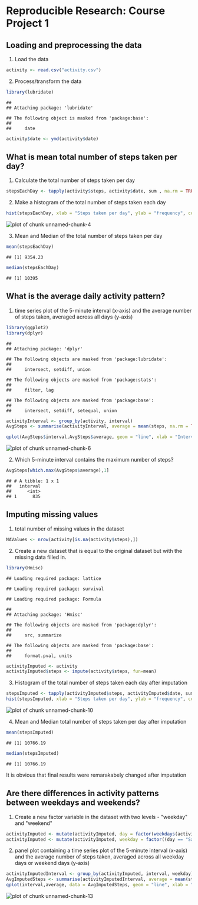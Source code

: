 Reproducible Research: Course Project 1
=======================================

## Loading and preprocessing the data

1. Load the data


```r
activity <- read.csv("activity.csv")
```

2. Process/transform the data


```r
library(lubridate)
```

```
## 
## Attaching package: 'lubridate'
```

```
## The following object is masked from 'package:base':
## 
##     date
```

```r
activity$date <- ymd(activity$date)
```


## What is mean total number of steps taken per day?

1. Calculate the total number of steps taken per day


```r
stepsEachDay <- tapply(activity$steps, activity$date, sum , na.rm = TRUE)
```

2. Make a histogram of the total number of steps taken each day


```r
hist(stepsEachDay, xlab = "Steps taken per day", ylab = "frequency", col = "green", breaks = 25, main = "Total Number of steps taken each day")
```

![plot of chunk unnamed-chunk-4](figure/unnamed-chunk-4-1.png)

3. Mean and Median of the total number of steps taken per day


```r
mean(stepsEachDay)
```

```
## [1] 9354.23
```

```r
median(stepsEachDay)
```

```
## [1] 10395
```



## What is the average daily activity pattern?

1. time series plot of the 5-minute interval (x-axis) and the average number of steps taken, averaged across all days (y-axis)


```r
library(ggplot2)
library(dplyr)
```

```
## 
## Attaching package: 'dplyr'
```

```
## The following objects are masked from 'package:lubridate':
## 
##     intersect, setdiff, union
```

```
## The following objects are masked from 'package:stats':
## 
##     filter, lag
```

```
## The following objects are masked from 'package:base':
## 
##     intersect, setdiff, setequal, union
```

```r
activityInterval <- group_by(activity, interval)
AvgSteps <- summarise(activityInterval, average = mean(steps, na.rm = TRUE))

qplot(AvgSteps$interval,AvgSteps$average, geom = "line", xlab = "Interval", ylab = "average number of steps")
```

![plot of chunk unnamed-chunk-6](figure/unnamed-chunk-6-1.png)

2. Which 5-minute interval contains the maximum number of steps?


```r
AvgSteps[which.max(AvgSteps$average),1]
```

```
## # A tibble: 1 x 1
##   interval
##      <int>
## 1      835
```



## Imputing missing values

1.  total number of missing values in the dataset


```r
NAValues <- nrow(activity[is.na(activity$steps),])
```

2. Create a new dataset that is equal to the original dataset but with the missing data filled in.


```r
library(Hmisc)
```

```
## Loading required package: lattice
```

```
## Loading required package: survival
```

```
## Loading required package: Formula
```

```
## 
## Attaching package: 'Hmisc'
```

```
## The following objects are masked from 'package:dplyr':
## 
##     src, summarize
```

```
## The following objects are masked from 'package:base':
## 
##     format.pval, units
```

```r
activityImputed <- activity
activityImputed$steps <- impute(activity$steps, fun=mean)
```

3. Histogram of the total number of steps taken each day after imputation


```r
stepsImputed <- tapply(activityImputed$steps, activityImputed$date, sum)
hist(stepsImputed, xlab = "Steps taken per day", ylab = "frequency", col = "green", breaks = 25, main = "Total Number of steps taken each day")
```

![plot of chunk unnamed-chunk-10](figure/unnamed-chunk-10-1.png)

4. Mean and Median total number of steps taken per day after imputation


```r
mean(stepsImputed)
```

```
## [1] 10766.19
```

```r
median(stepsImputed)
```

```
## [1] 10766.19
```

It is obvious that final results were remarakabely changed after imputation

## Are there differences in activity patterns between weekdays and weekends?

1. Create a new factor variable in the dataset with two levels - "weekday" and "weekend"


```r
activityImputed <- mutate(activityImputed, day = factor(weekdays(activityImputed$date)))
activityImputed <- mutate(activityImputed, weekday = factor((day == "Saturday" | day == "Sunday" ), labels = c("Weekday", "Weekend")))
```


2. panel plot containing a time series plot of the 5-minute interval (x-axis) and the average number of steps taken, averaged across all weekday days or weekend days (y-axis)


```r
activityImputedInterval <- group_by(activityImputed, interval, weekday)
AvgImputedSteps <- summarise(activityImputedInterval, average = mean(steps))
qplot(interval,average, data = AvgImputedSteps, geom = "line", xlab = "Interval", ylab = "average number of steps", facets = .~ weekday)
```

![plot of chunk unnamed-chunk-13](figure/unnamed-chunk-13-1.png)



